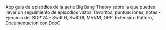 App guía de episodios de la serie Big Bang Theory sobre la que puedes llevar un seguimiento de episodios vistos, favoritos, puntuaciones, notas  - Ejercicio del SDP'24 - Swift 6, SwiftUI, MVVM, OPP, Extension Pattern, Documentacion con DooC
